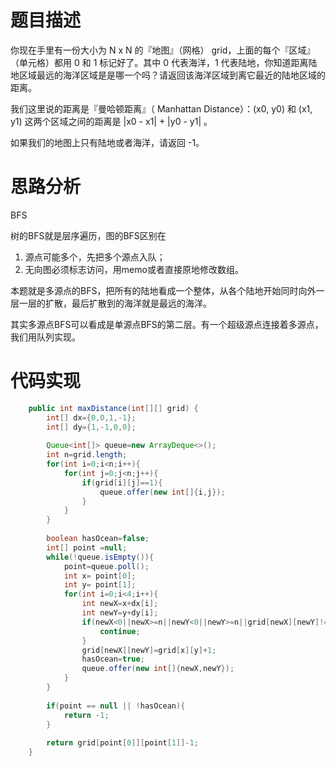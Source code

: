 # 题目描述
你现在手里有一份大小为 N x N 的『地图』（网格） grid，上面的每个『区域』（单元格）都用 0 和 1 标记好了。其中 0 代表海洋，1 代表陆地，你知道距离陆地区域最远的海洋区域是是哪一个吗？请返回该海洋区域到离它最近的陆地区域的距离。

我们这里说的距离是『曼哈顿距离』（ Manhattan Distance）：(x0, y0) 和 (x1, y1) 这两个区域之间的距离是 |x0 - x1| + |y0 - y1| 。

如果我们的地图上只有陆地或者海洋，请返回 -1。
# 思路分析
BFS

树的BFS就是层序遍历，图的BFS区别在
1. 源点可能多个，先把多个源点入队；
2. 无向图必须标志访问，用memo或者直接原地修改数组。


本题就是多源点的BFS，把所有的陆地看成一个整体，从各个陆地开始同时向外一层一层的扩散，最后扩散到的海洋就是最远的海洋。

其实多源点BFS可以看成是单源点BFS的第二层。有一个超级源点连接着多源点，我们用队列实现。


# 代码实现
```java
    public int maxDistance(int[][] grid) {
        int[] dx={0,0,1,-1};
        int[] dy={1,-1,0,0};
        
        Queue<int[]> queue=new ArrayDeque<>();
        int n=grid.length;
        for(int i=0;i<n;i++){
            for(int j=0;j<n;j++){
                if(grid[i][j]==1){
                    queue.offer(new int[]{i,j});
                }
            }
        }
        
        boolean hasOcean=false;
        int[] point =null;
        while(!queue.isEmpty()){
            point=queue.poll();
            int x= point[0];
            int y= point[1];
            for(int i=0;i<4;i++){
                int newX=x+dx[i];
                int newY=y+dy[i];
                if(newX<0||newX>=n||newY<0||newY>=n||grid[newX][newY]!=0){
                    continue;
                }
                grid[newX][newY]=grid[x][y]+1;
                hasOcean=true;
                queue.offer(new int[]{newX,newY});
            }
        }
        
        if(point == null || !hasOcean){
            return -1;
        }
        
        return grid[point[0]][point[1]]-1;
    }
```